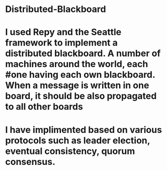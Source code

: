 # Distributed-Blackboard

# I used Repy and the Seattle framework to implement a distributed blackboard.  A number of machines around the world, each #one having each own blackboard.  When a message is written in one board, it should be also propagated to all other boards
# I have implimented based on various protocols such as leader election, eventual consistency, quorum consensus. 
